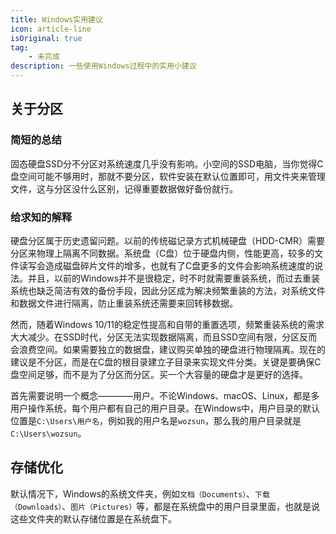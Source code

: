 ```yaml
---
title: Windows实用建议
icon: article-line
isOriginal: true
tag:
    - 未完成
description: 一些使用Windows过程中的实用小建议
---
```


## 关于分区

### 简短的总结

固态硬盘SSD分不分区对系统速度几乎没有影响。小空间的SSD电脑，当你觉得C盘空间可能不够用时，那就不要分区，软件安装在默认位置即可，用文件夹来管理文件，这与分区没什么区别，记得重要数据做好备份就行。

### 给求知的解释

硬盘分区属于历史遗留问题。以前的传统磁记录方式机械硬盘（HDD-CMR）需要分区来物理上隔离不同数据。系统盘（C盘）位于硬盘内侧，性能更高，较多的文件读写会造成磁盘碎片文件的增多，也就有了C盘更多的文件会影响系统速度的说法。并且，以前的Windows并不是很稳定，时不时就需要重装系统，而过去重装系统也缺乏简洁有效的备份手段，因此分区成为解决频繁重装的方法，对系统文件和数据文件进行隔离，防止重装系统还需要来回转移数据。

然而，随着Windows 10/11的稳定性提高和自带的重置选项，频繁重装系统的需求大大减少。在SSD时代，分区无法实现数据隔离，而且SSD空间有限，分区反而会浪费空间。如果需要独立的数据盘，建议购买单独的硬盘进行物理隔离。现在的建议是不分区，而是在C盘的根目录建立子目录来实现文件分类。关键是要确保C盘空间足够，而不是为了分区而分区。买一个大容量的硬盘才是更好的选择。

首先需要说明一个概念————用户。不论Windows、macOS、Linux，都是多用户操作系统，每个用户都有自己的用户目录。在Windows中，用户目录的默认位置是`C:\Users\用户名`，例如我的用户名是`wozsun`，那么我的用户目录就是`C:\Users\wozsun`。

## 存储优化

默认情况下，Windows的系统文件夹，例如`文档（Documents）`、`下载（Downloads）`、`图片（Pictures）`等，都是在系统盘中的用户目录里面，也就是说这些文件夹的默认存储位置是在系统盘下。
